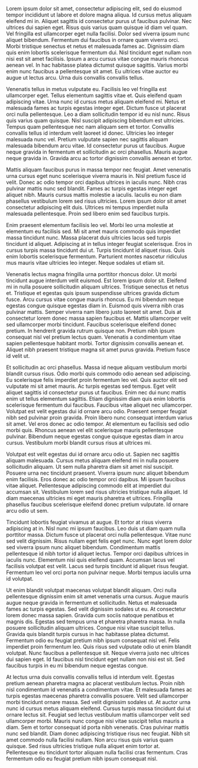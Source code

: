 Lorem ipsum dolor sit amet, consectetur adipiscing elit, sed do eiusmod tempor incididunt ut labore et dolore magna aliqua. 
Id cursus metus aliquam eleifend mi in. 
Aliquet sagittis id consectetur purus ut faucibus pulvinar.
Nec ultrices dui sapien eget. 
Risus quis varius quam quisque id diam vel quam. 
Vel fringilla est ullamcorper eget nulla facilisi. 
Dolor sed viverra ipsum nunc aliquet bibendum. 
Fermentum dui faucibus in ornare quam viverra orci. 
Morbi tristique senectus et netus et malesuada fames ac. 
Dignissim diam quis enim lobortis scelerisque fermentum dui. 
Nisl tincidunt eget nullam non nisi est sit amet facilisis. 
Ipsum a arcu cursus vitae congue mauris rhoncus aenean vel. 
In hac habitasse platea dictumst quisque sagittis. 
Varius morbi enim nunc faucibus a pellentesque sit amet. 
Eu ultrices vitae auctor eu augue ut lectus arcu. 
Urna duis convallis convallis tellus.

Venenatis tellus in metus vulputate eu. 
Facilisis leo vel fringilla est ullamcorper eget. 
Tellus elementum sagittis vitae et. 
Quis eleifend quam adipiscing vitae. 
Urna nunc id cursus metus aliquam eleifend mi. 
Netus et malesuada fames ac turpis egestas integer eget. 
Dictum fusce ut placerat orci nulla pellentesque. 
Leo a diam sollicitudin tempor id eu nisl nunc. 
Risus quis varius quam quisque. 
Nisl suscipit adipiscing bibendum est ultricies. 
Tempus quam pellentesque nec nam aliquam sem et tortor. 
Convallis convallis tellus id interdum velit laoreet id donec. 
Ultricies leo integer malesuada nunc vel. 
Pretium vulputate sapien nec sagittis aliquam malesuada bibendum arcu vitae. 
Id consectetur purus ut faucibus. 
Augue neque gravida in fermentum et sollicitudin ac orci phasellus. 
Mauris augue neque gravida in. 
Gravida arcu ac tortor dignissim convallis aenean et tortor.

Mattis aliquam faucibus purus in massa tempor nec feugiat. 
Amet venenatis urna cursus eget nunc scelerisque viverra mauris in. 
Nisl pretium fusce id velit. 
Donec ac odio tempor orci dapibus ultrices in iaculis nunc. 
Nibh cras pulvinar mattis nunc sed blandit. 
Fames ac turpis egestas integer eget aliquet nibh. 
Mauris cursus mattis molestie a iaculis. 
Iaculis eu non diam phasellus vestibulum lorem sed risus ultricies. 
Lorem ipsum dolor sit amet consectetur adipiscing elit duis. 
Ultrices mi tempus imperdiet nulla malesuada pellentesque. 
Proin sed libero enim sed faucibus turpis.

Enim praesent elementum facilisis leo vel. 
Morbi leo urna molestie at elementum eu facilisis sed. Mi sit amet mauris commodo quis imperdiet massa tincidunt nunc. Massa placerat duis ultricies lacus sed turpis tincidunt id aliquet. Adipiscing at in tellus integer feugiat scelerisque. Eros in cursus turpis massa tincidunt dui ut. Turpis tincidunt id aliquet risus. Quis enim lobortis scelerisque fermentum. Parturient montes nascetur ridiculus mus mauris vitae ultricies leo integer. Neque sodales ut etiam sit.

Venenatis lectus magna fringilla urna porttitor rhoncus dolor. Ut morbi tincidunt augue interdum velit euismod. Est lorem ipsum dolor sit. Eleifend mi in nulla posuere sollicitudin aliquam ultrices. Tristique senectus et netus et. Tristique et egestas quis ipsum suspendisse ultrices gravida dictum fusce. Arcu cursus vitae congue mauris rhoncus. Eu mi bibendum neque egestas congue quisque egestas diam in. Euismod quis viverra nibh cras pulvinar mattis. Semper viverra nam libero justo laoreet sit amet. Duis at consectetur lorem donec massa sapien faucibus et. Mattis ullamcorper velit sed ullamcorper morbi tincidunt. Faucibus scelerisque eleifend donec pretium. In hendrerit gravida rutrum quisque non. Pretium nibh ipsum consequat nisl vel pretium lectus quam. Venenatis a condimentum vitae sapien pellentesque habitant morbi. Tortor dignissim convallis aenean et. Aliquet nibh praesent tristique magna sit amet purus gravida. Pretium fusce id velit ut.

Et sollicitudin ac orci phasellus. Massa id neque aliquam vestibulum morbi blandit cursus risus. Odio morbi quis commodo odio aenean sed adipiscing. Eu scelerisque felis imperdiet proin fermentum leo vel. Quis auctor elit sed vulputate mi sit amet mauris. Ac turpis egestas sed tempus. Eget velit aliquet sagittis id consectetur purus ut faucibus. Enim nec dui nunc mattis enim ut tellus elementum sagittis. Etiam dignissim diam quis enim lobortis scelerisque fermentum dui faucibus. Faucibus vitae aliquet nec ullamcorper. Volutpat est velit egestas dui id ornare arcu odio. Praesent semper feugiat nibh sed pulvinar proin gravida. Proin libero nunc consequat interdum varius sit amet. Vel eros donec ac odio tempor. At elementum eu facilisis sed odio morbi quis. Rhoncus aenean vel elit scelerisque mauris pellentesque pulvinar. Bibendum neque egestas congue quisque egestas diam in arcu cursus. Vestibulum morbi blandit cursus risus at ultrices mi.

Volutpat est velit egestas dui id ornare arcu odio ut. Sapien nec sagittis aliquam malesuada. Cursus metus aliquam eleifend mi in nulla posuere sollicitudin aliquam. Ut sem nulla pharetra diam sit amet nisl suscipit. Posuere urna nec tincidunt praesent. Viverra ipsum nunc aliquet bibendum enim facilisis. Eros donec ac odio tempor orci dapibus. Mi ipsum faucibus vitae aliquet. Pellentesque adipiscing commodo elit at imperdiet dui accumsan sit. Vestibulum lorem sed risus ultricies tristique nulla aliquet. Id diam maecenas ultricies mi eget mauris pharetra et ultrices. Fringilla phasellus faucibus scelerisque eleifend donec pretium vulputate. Id ornare arcu odio ut sem.

Tincidunt lobortis feugiat vivamus at augue. Et tortor at risus viverra adipiscing at in. Nisl nunc mi ipsum faucibus. Leo duis ut diam quam nulla porttitor massa. Dictum fusce ut placerat orci nulla pellentesque. Vitae nunc sed velit dignissim. Risus nullam eget felis eget nunc. Nunc eget lorem dolor sed viverra ipsum nunc aliquet bibendum. Condimentum mattis pellentesque id nibh tortor id aliquet lectus. Tempor orci dapibus ultrices in iaculis nunc. Elementum nisi quis eleifend quam. Accumsan lacus vel facilisis volutpat est velit. Lacus sed turpis tincidunt id aliquet risus feugiat. Fermentum leo vel orci porta non pulvinar neque. Morbi tempus iaculis urna id volutpat.

Ut enim blandit volutpat maecenas volutpat blandit aliquam. Orci nulla pellentesque dignissim enim sit amet venenatis urna cursus. Augue mauris augue neque gravida in fermentum et sollicitudin. Netus et malesuada fames ac turpis egestas. Sed velit dignissim sodales ut eu. At consectetur lorem donec massa sapien. Gravida cum sociis natoque penatibus et magnis dis. Egestas sed tempus urna et pharetra pharetra massa. In nulla posuere sollicitudin aliquam ultrices. Congue nisi vitae suscipit tellus. Gravida quis blandit turpis cursus in hac habitasse platea dictumst. Fermentum odio eu feugiat pretium nibh ipsum consequat nisl vel. Felis imperdiet proin fermentum leo. Quis risus sed vulputate odio ut enim blandit volutpat. Nunc faucibus a pellentesque sit. Neque viverra justo nec ultrices dui sapien eget. Id faucibus nisl tincidunt eget nullam non nisi est sit. Sed faucibus turpis in eu mi bibendum neque egestas congue.

At lectus urna duis convallis convallis tellus id interdum velit. Egestas pretium aenean pharetra magna ac placerat vestibulum lectus. Proin nibh nisl condimentum id venenatis a condimentum vitae. Et malesuada fames ac turpis egestas maecenas pharetra convallis posuere. Velit sed ullamcorper morbi tincidunt ornare massa. Sed velit dignissim sodales ut. At auctor urna nunc id cursus metus aliquam eleifend. Cursus turpis massa tincidunt dui ut ornare lectus sit. Feugiat sed lectus vestibulum mattis ullamcorper velit sed ullamcorper morbi. Mauris nunc congue nisi vitae suscipit tellus mauris a diam. Sem et tortor consequat id porta nibh venenatis. Cras pulvinar mattis nunc sed blandit. Diam donec adipiscing tristique risus nec feugiat. Nibh sit amet commodo nulla facilisi nullam. Non arcu risus quis varius quam quisque. Sed risus ultricies tristique nulla aliquet enim tortor at. Pellentesque eu tincidunt tortor aliquam nulla facilisi cras fermentum. Cras fermentum odio eu feugiat pretium nibh ipsum consequat nisl.
